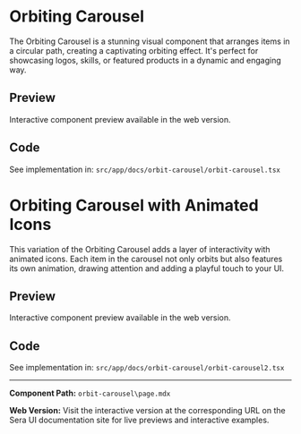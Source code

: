# Orbiting Carousel

The Orbiting Carousel is a stunning visual component that arranges items in a circular path, creating a captivating orbiting effect. It's perfect for showcasing logos, skills, or featured products in a dynamic and engaging way.

## Preview

Interactive component preview available in the web version.

## Code

See implementation in: `src/app/docs/orbit-carousel/orbit-carousel.tsx`

# Orbiting Carousel with Animated Icons

This variation of the Orbiting Carousel adds a layer of interactivity with animated icons. Each item in the carousel not only orbits but also features its own animation, drawing attention and adding a playful touch to your UI.

## Preview

Interactive component preview available in the web version.

## Code

See implementation in: `src/app/docs/orbit-carousel/orbit-carousel2.tsx`

---

**Component Path:** `orbit-carousel\page.mdx`

**Web Version:** Visit the interactive version at the corresponding URL on the Sera UI documentation site for live previews and interactive examples.

